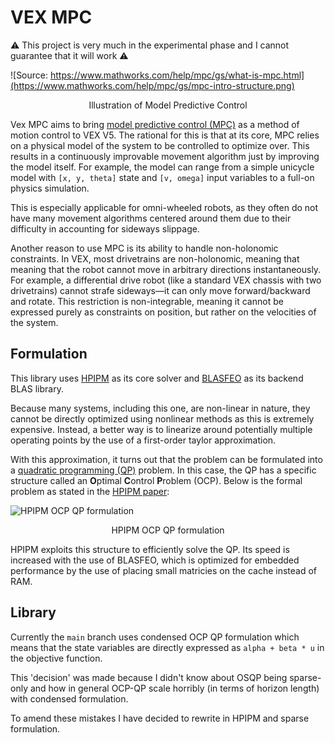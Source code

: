 # VEX MPC

⚠️ This project is very much in the experimental phase and I cannot guarantee that it will work ⚠️

![Source: https://www.mathworks.com/help/mpc/gs/what-is-mpc.html](https://www.mathworks.com/help/mpc/gs/mpc-intro-structure.png)
<p align="center">Illustration of Model Predictive Control</p>

Vex MPC aims to bring [model predictive control (MPC)](https://www.mathworks.com/help/mpc/gs/what-is-mpc.html) as a method of motion control to VEX V5.
The rational for this is that at its core, MPC relies on a physical model of the system to be controlled to optimize over.
This results in a continuously improvable movement algorithm just by improving the model itself.
For example, the model can range from a simple unicycle model with `[x, y, theta]` state and  `[v, omega]` input variables to a full-on physics simulation.

This is especially applicable for omni-wheeled robots, as they often do not have many movement algorithms centered around them due to their difficulty
in accounting for sideways slippage.

Another reason to use MPC is its ability to handle non-holonomic constraints.
In VEX, most drivetrains are non-holonomic, meaning that meaning that the robot cannot move in arbitrary directions instantaneously.
For example, a differential drive robot (like a standard VEX chassis with two drivetrains) cannot strafe sideways—it
can only move forward/backward and rotate. This restriction is non-integrable, meaning it cannot be expressed purely as constraints on position,
but rather on the velocities of the system.

## Formulation

This library uses [HPIPM](https://github.com/giaf/hpipm) as its core solver and [BLASFEO](https://github.com/giaf/blasfeo) as its backend BLAS library.

Because many systems, including this one, are non-linear in nature, they cannot be directly optimized using nonlinear methods as this is extremely
expensive. Instead, a better way is to linearize around potentially multiple operating points by the use of a first-order taylor approximation.

With this approximation, it turns out that the problem can be formulated into a [quadratic programming (QP)](https://en.wikipedia.org/wiki/Quadratic_programming) problem.
In this case, the QP has a specific structure called an **O**ptimal **C**ontrol **P**roblem (OCP). Below is the formal problem as stated in the [HPIPM paper](https://publications.syscop.de/Frison2020a.pdf):

![HPIPM OCP QP formulation](https://imgur.com/w4yq9us.png)
<p align="center">HPIPM OCP QP formulation</p>

HPIPM exploits this structure to efficiently solve the QP. Its speed is increased with the use of BLASFEO, which is optimized for embedded performance
by the use of placing small matricies on the cache instead of RAM.

## Library

Currently the `main` branch uses condensed OCP QP formulation which means that the state variables are directly expressed as `alpha + beta * u` in the objective function.

This 'decision' was made because I didn't know about OSQP being sparse-only and how in general OCP-QP scale horribly (in terms of horizon length) with condensed formulation.

To amend these mistakes I have decided to rewrite in HPIPM and sparse formulation.
